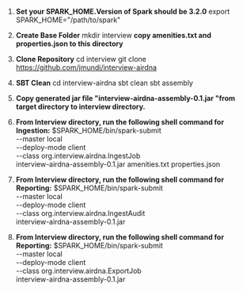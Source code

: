 1. **Set your SPARK_HOME.Version of Spark should be 3.2.0**
   export SPARK_HOME="/path/to/spark"

2. **Create Base Folder**
   mkdir interview
   **copy amenities.txt and properties.json to this directory**

3. **Clone Repository**
   cd interview
   git clone https://github.com/jmundi/interview-airdna

4. **SBT Clean**
   cd interview-airdna
   sbt clean
   sbt assembly
  
5. **Copy generated jar file "interview-airdna-assembly-0.1.jar "from target directory to interview directory.**

6. **From Interview directory, run the following shell command for Ingestion:**
   $SPARK_HOME/bin/spark-submit \
   --master local \
   --deploy-mode client \
   --class org.interview.airdna.IngestJob \
   interview-airdna-assembly-0.1.jar amenities.txt properties.json

7. **From Interview directory, run the following shell command for Reporting:**
   $SPARK_HOME/bin/spark-submit \
   --master local \
   --deploy-mode client \
   --class org.interview.airdna.IngestAudit \
   interview-airdna-assembly-0.1.jar

8. **From Interview directory, run the following shell command for Reporting:**
   $SPARK_HOME/bin/spark-submit \
   --master local \
   --deploy-mode client \
   --class org.interview.airdna.ExportJob \
   interview-airdna-assembly-0.1.jar